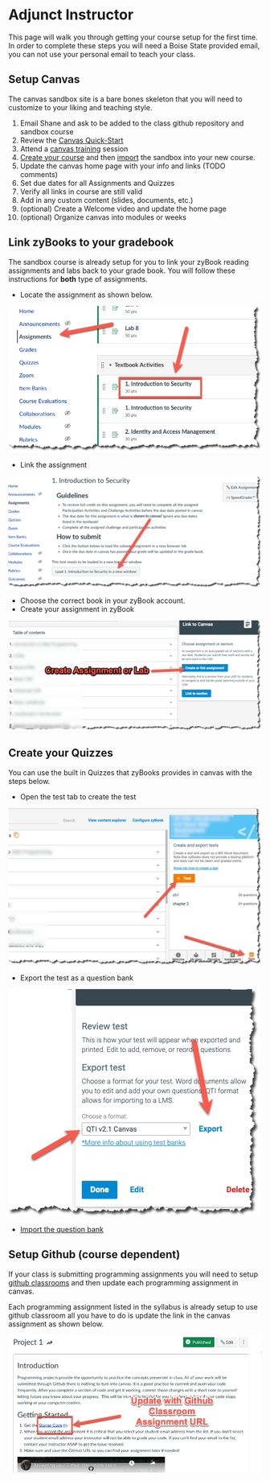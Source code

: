 # Adjunct Instructor

This page will walk you through getting your course setup for the first
time. In order to complete these steps you will need a Boise State
provided email, you can not use your personal email to teach your class.

## Setup Canvas

The canvas sandbox site is a bare bones skeleton that you will need to
customize to your liking and teaching style.

1. Email Shane and ask to be added to the class github repository and sandbox course
2. Review the [Canvas Quick-Start](https://boisestate.atlassian.net/wiki/spaces/LTS/pages/160006166/Canvas+Quick-Start)
3. Attend a [canvas training](https://www.boisestate.edu/oit-learning/training-events/) session
4. [Create your
   course](https://boisestate.atlassian.net/wiki/spaces/LTS/pages/1363214337/Creating+a+Single-Section+Canvas+Course+with+Middleware)
   and then [import](https://boisestate.atlassian.net/wiki/spaces/LTS/pages/1369604108/Canvas+to+Canvas+Course+Import+course+copy) the sandbox into your new course.
5. Update the canvas home page with your info and links (TODO comments)
6. Set due dates for all Assignments and Quizzes
7. Verify all links in course are still valid
8. Add in any custom content (slides, documents, etc.)
9. (optional) Create a Welcome video and update the home page
10. (optional) Organize canvas into modules or weeks

## Link zyBooks to your gradebook

The sandbox course is already setup for you to link your zyBook reading assignments and labs back to
your grade book. You will follow these instructions for **both** type of assignments.

- Locate the assignment as shown below.

![locate assignment](images/locate-textbook-activities.png)

- Link the assignment

![edit assignment](images/link-assignment.png)

- Choose the correct book in your zyBook account.
- Create your assignment in zyBook

![create assignment](images/create-assignment.png)


## Create your Quizzes

You can use the built in Quizzes that zyBooks provides in canvas with the steps below.

- Open the test tab to create the test

![create test](images/zybook-create-test.png)

-  Export the test as a question bank

![export test](images/zybook-export-test.png)

- [Import the question bank](https://boisestate.atlassian.net/wiki/spaces/LTS/pages/1723891720/Canvas+FAQ+How+do+I+import+quizzes+from+QTI+packages)


## Setup Github (course dependent)

If your class is submitting programming assignments you will need to
setup [github classrooms](github-classroom-setup.xml) and then update
each programming assignment in canvas.

Each programming assignment listed in the syllabus is already setup to
use github classroom all you have to do is update the link in the canvas
assignment as shown below.

![canvas github classroom](images/canvas-github-classroom-update.png)
